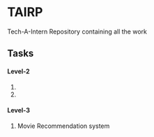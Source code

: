 # TAIRP
Tech-A-Intern Repository containing all the work <br>

<h2>Tasks</h2>
<!--
<h4>Level-1</h4>
<ol>
  <li>Fruit-image classification</li>
  <li>Iris Flower Classification</li>
  <li>Titanic survival prediction</li>
</ol>
-->
<h4>Level-2</h4>
<ol>
  <li></li>
  <li></li>
</ol>
<h4>Level-3</h4>
<ol>
  <li>Movie Recommendation system</li>
</ol>
